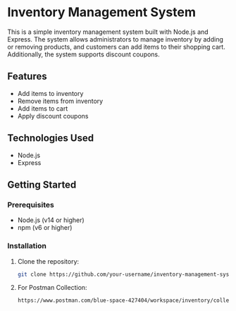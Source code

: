 # Inventory Management System

This is a simple inventory management system built with Node.js and Express. The system allows administrators to manage inventory by adding or removing products, and customers can add items to their shopping cart. Additionally, the system supports discount coupons.

## Features

- Add items to inventory
- Remove items from inventory
- Add items to cart
- Apply discount coupons

## Technologies Used

- Node.js
- Express

## Getting Started

### Prerequisites

- Node.js (v14 or higher)
- npm (v6 or higher)

### Installation

1. Clone the repository:

   ```bash
   git clone https://github.com/your-username/inventory-management-system.git
   
2. For Postman Collection:
   
   ```bash
   https://www.postman.com/blue-space-427404/workspace/inventory/collection/36263476-6cbaa5b2-3e75-4270-802f-ddc48a81edc6?action=share&creator=36263476
